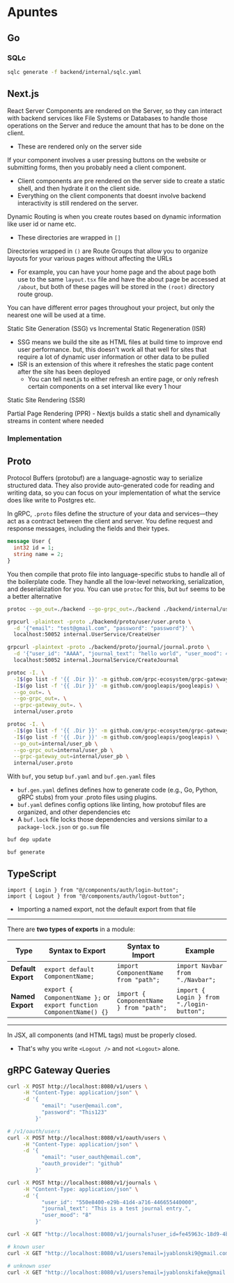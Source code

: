 # Apuntes

## Go


### SQLc

``` sh
sqlc generate -f backend/internal/sqlc.yaml
```

## Next.js

React Server Components are rendered on the Server, so they can interact with backend services like File Systems or Databases to handle those operations on the Server and reduce the amount that has to be done on the client.

- These are rendered only on the server side

If your component involves a user pressing buttons on the website or submitting forms, then you probably need a client component.

- Client components are pre rendered on the server side to create a static shell, and then hydrate it on the client side.
- Everything on the client components that doesnt involve backend interactivity is still rendered on the server.

Dynamic Routing is when you create routes based on dynamic information like user id or name etc.

- These directories are wrapped in `[]`

Directories wrapped in `()` are Route Groups that allow you to organize layouts for your various pages without affecting the URLs

- For example, you can have your home page and the about page both use to the same `layout.tsx` file and have the about page be accessed at `/about`, but both of these pages will be stored in the `(root)` directory route group.

You can have different error pages throughout your project, but only the nearest one will be used at a time.

Static Site Generation (SSG) vs Incremental Static Regeneration (ISR)

- SSG means we build the site as HTML files at build time to improve end user performance. but, this doesn't work all that well for sites that require a lot of dynamic user information or other data to be pulled
- ISR is an extension of this where it refreshes the static page content after the site has been deployed
  - You can tell next.js to either refresh an entire page, or only refresh certain components on a set interval like every 1 hour

Static Site Rendering (SSR)

Partial Page Rendering (PPR) - Nextjs builds a static shell and dynamically streams in content where needed

### Implementation



## Proto

Protocol Buffers (protobuf) are a language-agnostic way to serialize structured data. They also provide auto-generated code for reading and writing data, so you can focus on your implementation of what the service does like write to Postgres etc.

In gRPC, `.proto` files define the structure of your data and services—they act as a contract between the client and server. You define request and response messages, including the fields and their types.

``` proto
message User {
  int32 id = 1;
  string name = 2;
}

```

You then compile that proto file into language-specific stubs to handle all of the boilerplate code. They handle all the low-level networking, serialization, and deserialization for you. You can use `protoc` for this, but `buf` seems to be a better alternative

``` sh
protoc --go_out=./backend --go-grpc_out=./backend ./backend/internal/user.proto

grpcurl -plaintext -proto ./backend/proto/user/user.proto \
  -d '{"email": "test@gmail.com", "password": "password"}' \
  localhost:50052 internal.UserService/CreateUser

grpcurl -plaintext -proto ./backend/proto/journal/journal.proto \
  -d '{"user_id": "AAAA", "journal_text": "hello world", "user_mood": 4}' \
  localhost:50052 internal.JournalService/CreateJournal

protoc -I. \
  -I$(go list -f '{{ .Dir }}' -m github.com/grpc-ecosystem/grpc-gateway/v2) \
  -I$(go list -f '{{ .Dir }}' -m github.com/googleapis/googleapis) \
  --go_out=. \
  --go-grpc_out=. \
  --grpc-gateway_out=. \
  internal/user.proto

protoc -I. \
  -I$(go list -f '{{ .Dir }}' -m github.com/grpc-ecosystem/grpc-gateway/v2) \
  -I$(go list -f '{{ .Dir }}' -m github.com/googleapis/googleapis) \
  --go_out=internal/user_pb \
  --go-grpc_out=internal/user_pb \
  --grpc-gateway_out=internal/user_pb \
  internal/user.proto
```

With `buf`, you setup `buf.yaml` and `buf.gen.yaml` files

- `buf.gen.yaml` defines defines how to generate code (e.g., Go, Python, gRPC stubs) from your .proto files using plugins.
- `buf.yaml` defines config options like linting, how protobuf files are organized, and other dependencies etc
- A `buf.lock` file locks those dependencies and versions similar to a `package-lock.json` or `go.sum` file

``` sh
buf dep update

buf generate
```

## TypeScript


```
import { Login } from "@/components/auth/login-button";
import { Logout } from "@/components/auth/logout-button";
```

- Importing a named export, not the default export from that file

---

There are **two types of exports** in a module:

| Type | Syntax to Export | Syntax to Import | Example |
|-----|-------------------|------------------|---------|
| **Default Export** | `export default ComponentName;` | `import ComponentName from "path";` | `import Navbar from "./Navbar";` |
| **Named Export** | `export { ComponentName };` or `export function ComponentName() {}` | `import { ComponentName } from "path";` | `import { Login } from "./login-button";` |

---

In JSX, all components (and HTML tags) must be properly closed.

- That's why you write `<Logout />` and not `<Logout>` alone.

## gRPC Gateway Queries

``` sh
curl -X POST http://localhost:8080/v1/users \
     -H "Content-Type: application/json" \
     -d '{
           "email": "user@email.com",
           "password": "This123"
         }'

# /v1/oauth/users
curl -X POST http://localhost:8080/v1/oauth/users \
     -H "Content-Type: application/json" \
     -d '{
           "email": "user_oauth@email.com",
           "oauth_provider": "github"
         }'

curl -X POST http://localhost:8080/v1/journals \
     -H "Content-Type: application/json" \
     -d '{
           "user_id": "550e8400-e29b-41d4-a716-446655440000",
           "journal_text": "This is a test journal entry.",
           "user_mood": "8"
         }'

curl -X GET "http://localhost:8080/v1/journals?user_id=fe45963c-18d9-4b03-b098-9d0eac485c21"

# known user
curl -X GET "http://localhost:8080/v1/users?email=jyablonski9@gmail.com"

# unknown user
curl -X GET "http://localhost:8080/v1/users?email=jyablonskifake@gmail.com"
```